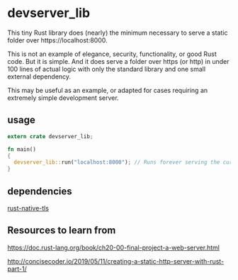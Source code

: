 # devserver_lib
This tiny Rust library does (nearly) the minimum necessary to serve a static folder over https://localhost:8000.

This is not an example of elegance, security, functionality, or good Rust code. But it is simple. And it does serve a folder over https (or http) in under 100 lines of actual logic with only the standard library and one small external dependency.

This may be useful as an example, or adapted for cases requiring an extremely simple development server.

## usage
```rust
extern crate devserver_lib;

fn main() 
{
  devserver_lib::run("localhost:8000"); // Runs forever serving the current folder on http://localhost:8000
}
```

## dependencies
[rust-native-tls](https://github.com/sfackler/rust-native-tls)

## Resources to learn from
https://doc.rust-lang.org/book/ch20-00-final-project-a-web-server.html

http://concisecoder.io/2019/05/11/creating-a-static-http-server-with-rust-part-1/
